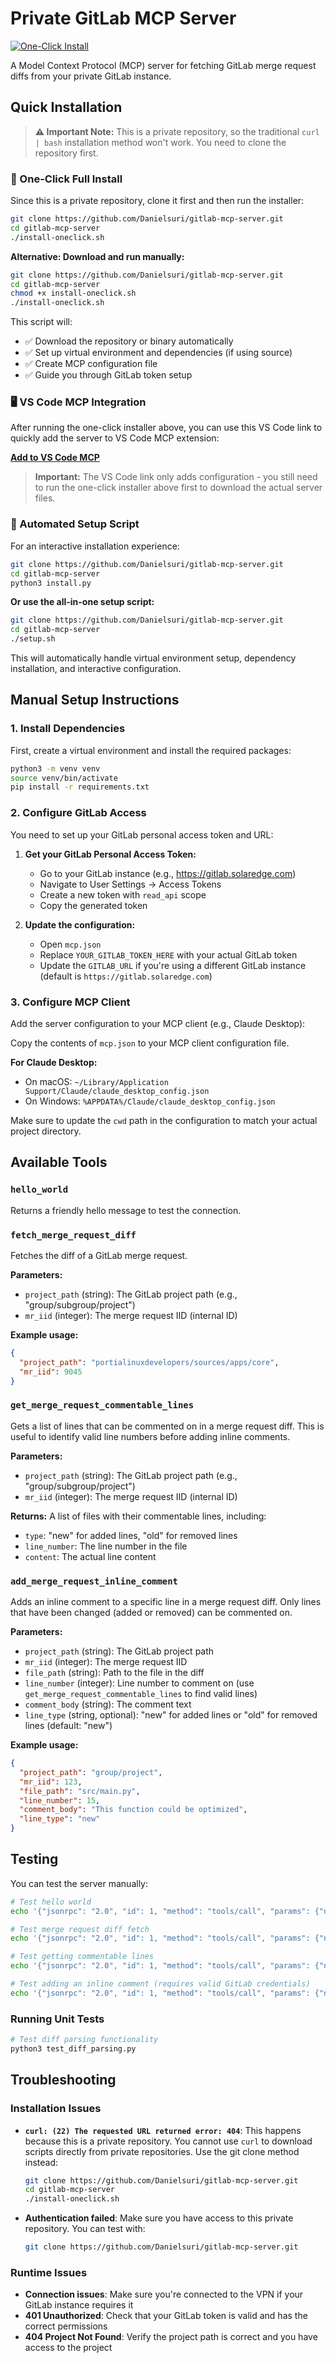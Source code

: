 # Private GitLab MCP Server

[![One-Click Install](https://img.shields.io/badge/One--Click-Install-green?style=for-the-badge&logo=download)](#quick-installation)

A Model Context Protocol (MCP) server for fetching GitLab merge request diffs from your private GitLab instance.

## Quick Installation

> **⚠️ Important Note:** This is a private repository, so the traditional `curl | bash` installation method won't work. You need to clone the repository first.

### 🚀 One-Click Full Install

Since this is a private repository, clone it first and then run the installer:

```bash
git clone https://github.com/Danielsuri/gitlab-mcp-server.git
cd gitlab-mcp-server
./install-oneclick.sh
```

**Alternative: Download and run manually:**

```bash
git clone https://github.com/Danielsuri/gitlab-mcp-server.git
cd gitlab-mcp-server
chmod +x install-oneclick.sh
./install-oneclick.sh
```

This script will:
- ✅ Download the repository or binary automatically
- ✅ Set up virtual environment and dependencies (if using source)
- ✅ Create MCP configuration file
- ✅ Guide you through GitLab token setup

### 🖥️ VS Code MCP Integration

After running the one-click installer above, you can use this VS Code link to quickly add the server to VS Code MCP extension:

**[Add to VS Code MCP](vscode:mcp/install?%7B%22name%22%3A%20%22gitlab-mcp-server%22%2C%20%22displayName%22%3A%20%22GitLab%20MCP%20Server%22%2C%20%22repository%22%3A%20%22https%3A//github.com/Danielsuri/gitlab-mcp-server%22%2C%20%22command%22%3A%20%22python3%22%2C%20%22args%22%3A%20%5B%22mcp_server.py%22%5D%2C%20%22env%22%3A%20%7B%22GITLAB_URL%22%3A%20%22https%3A//gitlab.solaredge.com%22%2C%20%22GITLAB_TOKEN%22%3A%20%22YOUR_GITLAB_TOKEN_HERE%22%2C%20%22GITLAB_PROJECT_PATH%22%3A%20%22portialinuxdevelopers/sources/apps/core%22%7D%7D)**

> **Important:** The VS Code link only adds configuration - you still need to run the one-click installer above first to download the actual server files.

### 🔧 Automated Setup Script

For an interactive installation experience:

```bash
git clone https://github.com/Danielsuri/gitlab-mcp-server.git
cd gitlab-mcp-server
python3 install.py
```

**Or use the all-in-one setup script:**

```bash
git clone https://github.com/Danielsuri/gitlab-mcp-server.git
cd gitlab-mcp-server
./setup.sh
```

This will automatically handle virtual environment setup, dependency installation, and interactive configuration.

## Manual Setup Instructions

### 1. Install Dependencies

First, create a virtual environment and install the required packages:

```bash
python3 -m venv venv
source venv/bin/activate
pip install -r requirements.txt
```

### 2. Configure GitLab Access

You need to set up your GitLab personal access token and URL:

1. **Get your GitLab Personal Access Token:**
   - Go to your GitLab instance (e.g., https://gitlab.solaredge.com)
   - Navigate to User Settings → Access Tokens
   - Create a new token with `read_api` scope
   - Copy the generated token

2. **Update the configuration:**
   - Open `mcp.json`
   - Replace `YOUR_GITLAB_TOKEN_HERE` with your actual GitLab token
   - Update the `GITLAB_URL` if you're using a different GitLab instance (default is `https://gitlab.solaredge.com`)

### 3. Configure MCP Client

Add the server configuration to your MCP client (e.g., Claude Desktop):

Copy the contents of `mcp.json` to your MCP client configuration file.

**For Claude Desktop:**
- On macOS: `~/Library/Application Support/Claude/claude_desktop_config.json`
- On Windows: `%APPDATA%/Claude/claude_desktop_config.json`

Make sure to update the `cwd` path in the configuration to match your actual project directory.

## Available Tools

### `hello_world`
Returns a friendly hello message to test the connection.

### `fetch_merge_request_diff`
Fetches the diff of a GitLab merge request.

**Parameters:**
- `project_path` (string): The GitLab project path (e.g., "group/subgroup/project")
- `mr_iid` (integer): The merge request IID (internal ID)

**Example usage:**
```json
{
  "project_path": "portialinuxdevelopers/sources/apps/core",
  "mr_iid": 9045
}
```

### `get_merge_request_commentable_lines`
Gets a list of lines that can be commented on in a merge request diff. This is useful to identify valid line numbers before adding inline comments.

**Parameters:**
- `project_path` (string): The GitLab project path (e.g., "group/subgroup/project")
- `mr_iid` (integer): The merge request IID (internal ID)

**Returns:**
A list of files with their commentable lines, including:
- `type`: "new" for added lines, "old" for removed lines
- `line_number`: The line number in the file
- `content`: The actual line content

### `add_merge_request_inline_comment`
Adds an inline comment to a specific line in a merge request diff. Only lines that have been changed (added or removed) can be commented on.

**Parameters:**
- `project_path` (string): The GitLab project path
- `mr_iid` (integer): The merge request IID
- `file_path` (string): Path to the file in the diff
- `line_number` (integer): Line number to comment on (use `get_merge_request_commentable_lines` to find valid lines)
- `comment_body` (string): The comment text
- `line_type` (string, optional): "new" for added lines or "old" for removed lines (default: "new")

**Example usage:**
```json
{
  "project_path": "group/project",
  "mr_iid": 123,
  "file_path": "src/main.py",
  "line_number": 15,
  "comment_body": "This function could be optimized",
  "line_type": "new"
}
```

## Testing

You can test the server manually:

```bash
# Test hello world
echo '{"jsonrpc": "2.0", "id": 1, "method": "tools/call", "params": {"name": "hello_world", "arguments": {}}}' | python3 mcp_server.py

# Test merge request diff fetch
echo '{"jsonrpc": "2.0", "id": 1, "method": "tools/call", "params": {"name": "fetch_merge_request_diff", "arguments": {"project_path": "your/project/path", "mr_iid": 123}}}' | python3 mcp_server.py

# Test getting commentable lines
echo '{"jsonrpc": "2.0", "id": 1, "method": "tools/call", "params": {"name": "get_merge_request_commentable_lines", "arguments": {"project_path": "your/project/path", "mr_iid": 123}}}' | python3 mcp_server.py

# Test adding an inline comment (requires valid GitLab credentials)
echo '{"jsonrpc": "2.0", "id": 1, "method": "tools/call", "params": {"name": "add_merge_request_inline_comment", "arguments": {"project_path": "your/project/path", "mr_iid": 123, "file_path": "src/main.py", "line_number": 15, "comment_body": "Test comment"}}}' | python3 mcp_server.py
```

### Running Unit Tests

```bash
# Test diff parsing functionality
python3 test_diff_parsing.py
```

## Troubleshooting

### Installation Issues

- **`curl: (22) The requested URL returned error: 404`**: This happens because this is a private repository. You cannot use `curl` to download scripts directly from private repositories. Use the git clone method instead:
  ```bash
  git clone https://github.com/Danielsuri/gitlab-mcp-server.git
  cd gitlab-mcp-server
  ./install-oneclick.sh
  ```

- **Authentication failed**: Make sure you have access to this private repository. You can test with:
  ```bash
  git clone https://github.com/Danielsuri/gitlab-mcp-server.git
  ```

### Runtime Issues

- **Connection issues**: Make sure you're connected to the VPN if your GitLab instance requires it
- **401 Unauthorized**: Check that your GitLab token is valid and has the correct permissions
- **404 Project Not Found**: Verify the project path is correct and you have access to the project
